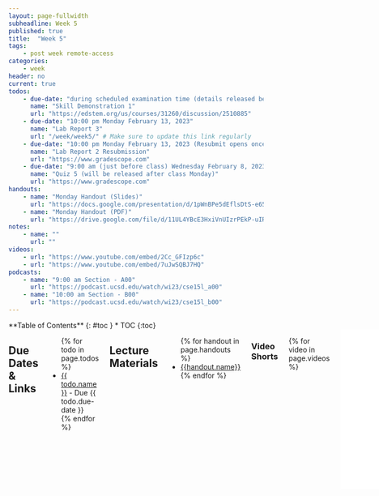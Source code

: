 ```yaml
---
layout: page-fullwidth
subheadline: Week 5
published: true
title:  "Week 5"
tags:
    - post week remote-access
categories:
    - week
header: no
current: true
todos:
    - due-date: "during scheduled examination time (details released beginning week 5)"
      name: "Skill Demonstration 1"
      url: "https://edstem.org/us/courses/31260/discussion/2510885"
    - due-date: "10:00 pm Monday February 13, 2023"
      name: "Lab Report 3"
      url: "/week/week5/" # Make sure to update this link regularly
    - due-date: "10:00 pm Monday February 13, 2023 (Resubmit opens once grades are released)"
      name: "Lab Report 2 Resubmission"
      url: "https://www.gradescope.com"
    - due-date: "9:00 am (just before class) Wednesday February 8, 2023"
      name: "Quiz 5 (will be released after class Monday)"
      url: "https://www.gradescope.com"
handouts:
    - name: "Monday Handout (Slides)"
      url: "https://docs.google.com/presentation/d/1pWnBPe5dEflsDtS-e65EVt8IiGFY_TrQPrQtCMlao6M/edit?usp=sharing"
    - name: "Monday Handout (PDF)"
      url: "https://drive.google.com/file/d/11UL4YBcE3HxiVnUIzrPEkP-uIRxCVgOh/view?usp=sharing"
notes:
    - name: ""
      url: ""
videos:
    - url: "https://www.youtube.com/embed/2Cc_GFIzp6c"
    - url: "https://www.youtube.com/embed/7uJwSQBJ7HQ"
podcasts:
    - name: "9:00 am Section - A00"
      url: "https://podcast.ucsd.edu/watch/wi23/cse15l_a00"
    - name: "10:00 am Section - B00"
      url: "https://podcast.ucsd.edu/watch/wi23/cse15l_b00"
---
```


<div class="row">
<div class="medium-4 medium-push-8 columns" markdown="1">
<div class="panel radius fixed-toc"  data-options="sticky_on:large" markdown="1">
**Table of Contents**
{: #toc }
*  TOC
{:toc}
</div>
</div><!-- /.medium-4.columns -->

<div class="medium-8 medium-pull-4 columns" markdown="1">

## Due Dates & Links

<ul>
{% for todo in page.todos %}
<li><a href="{{ todo.url }}">{{ todo.name }}</a> - Due {{ todo.due-date }}</li>
{% endfor %}
</ul>

## Lecture Materials

<ul>
{% for handout in page.handouts %}
<li><a href="{{handout.url}}">{{handout.name}}</a></li>
{% endfor %}
</ul>

### Video Shorts

{% for video in page.videos %}
<iframe width="560" height="315" src="{{video.url}}" title="YouTube video player" frameborder="0" allow="accelerometer; autoplay; clipboard-write; encrypted-media; gyroscope; picture-in-picture; web-share" allowfullscreen></iframe>
{% endfor %}


<!-- ### In-class notes
{% for note in page.notes %}
<a href="{{ note.url }}">{{ note.name }}</a>
<iframe src="{{ note.url }}/preview" width="640" height="480" allow="autoplay"></iframe>
{% endfor %} -->

### Links to Podcast
**Note:** Links will require you to log in as a UCSD student
<ul>
{% for link in page.podcasts %} 
<li><a href="{{link.url}}">{{link.name}}</a></li>
{% endfor %}
</ul>

---

## Skill Demonstration 1

This week is Skill Demonstration 1. Lab time will be replaced with attending skill demos at each student's alloted time for the examination. Head to EdStem for instructions regarding logistics and assigned tasks. You can (and should) practice these tasks ahead of time.

Also note that we will be moving/cancelling office hours *after* the first skill demo on Wednesday is hosted. 

[EdStem: Skill Demonstration 1](https://edstem.org/us/courses/31260/discussion/2510885)
